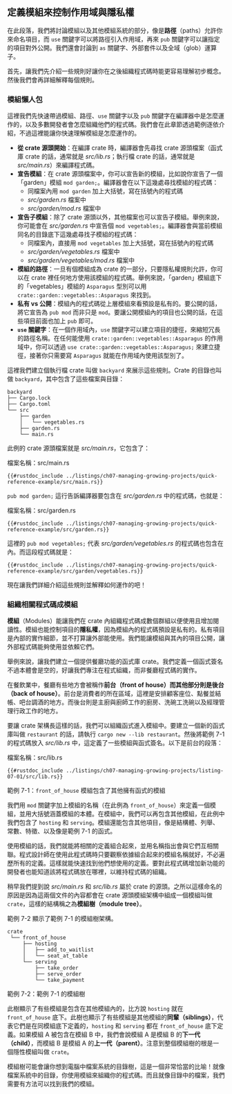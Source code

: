 ## 定義模組來控制作用域與隱私權

在此段落，我們將討論模組以及其他模組系統的部分，像是**路徑**（paths）允許你來命名項目，而 `use` 關鍵字可以將路徑引入作用域，再來 `pub` 關鍵字可以讓指定的項目對外公開。我們還會討論到 `as` 關鍵字、外部套件以及全域（glob）運算子。

首先，讓我們先介紹一些規則好讓你在之後組織程式碼時能更容易理解初步概念。然後我們會再詳細解釋每個規則。

### 模組懶人包

這裡我們先快速帶過模組、路徑、`use` 關鍵字以及 `pub` 關鍵字在編譯器中是怎麼運作的，以及多數開發者會怎麼組織他們的程式碼。我們會在此章節透過範例逐依介紹，不過這裡能讓你快速理解模組是怎麼運作的。

- **從 crate 源頭開始**：在編譯 crate 時，編譯器會先尋找 crate 源頭檔案（函式庫 crate 的話，通常就是 *src/lib.rs*；執行檔 crate 的話，通常就是 *src/main.rs*）來編譯程式碼。
- **宣告模組**：在 crate 源頭檔案中，你可以宣告新的模組，比如說你宣告了一個「garden」模組 `mod garden;`。編譯器會在以下這幾處尋找模組的程式碼：
  - 同檔案內用 `mod garden` 加上大括號，寫在括號內的程式碼
  - *src/garden.rs* 檔案中
  - *src/garden/mod.rs* 檔案中
- **宣告子模組**：除了 crate 源頭以外，其他檔案也可以宣告子模組。舉例來說，你可能會在 *src/garden.rs* 中宣告個 `mod vegetables;`。編譯器會與當前模組同名的目錄底下這幾處尋找子模組的程式碼：
  - 同檔案內，直接用 `mod vegetables` 加上大括號，寫在括號內的程式碼
  - *src/garden/vegetables.rs* 檔案中
  - *src/garden/vegetables/mod.rs* 檔案中
- **模組的路徑**：一旦有個模組成為 crate 的一部分，只要隱私權規則允許，你可以在 crate 裡任何地方使用該模組的程式碼。舉例來說，「garden」模組底下的「vegetables」模組的 `Asparagus` 型別可以用 `crate::garden::vegetables::Asparagus` 來找到。
- **私有 vs 公開**：模組內的程式碼從上層模組來看預設是私有的。要公開的話，將它宣告為 `pub mod` 而非只是 `mod`。要讓公開模組內的項目也公開的話，在這些項目前面也加上 `pub` 即可。
- **`use` 關鍵字**：在一個作用域內，`use` 關鍵字可以建立項目的捷徑，來縮短冗長的路徑名稱。在任何能使用 `crate::garden::vegetables::Asparagus` 的作用域中，你可以透過 `use crate::garden::vegetables::Asparagus;` 來建立捷徑，接著你只需要寫 `Asparagus` 就能在作用域內使用該型別了。

這裡我們建立個執行檔 crate 叫做 `backyard` 來展示這些規則。Crate 的目錄也叫做 `backyard`，其中包含了這些檔案與目錄：

```text
backyard
├── Cargo.lock
├── Cargo.toml
└── src
    ├── garden
    │   └── vegetables.rs
    ├── garden.rs
    └── main.rs
```

此例的 crate 源頭檔案就是 *src/main.rs*，它包含了：

<span class="filename">檔案名稱：src/main.rs</span>

```rust,noplayground,ignore
{{#rustdoc_include ../listings/ch07-managing-growing-projects/quick-reference-example/src/main.rs}}
```

`pub mod garden;` 這行告訴編譯器要包含在 *src/garden.rs* 中的程式碼，也就是：

<span class="filename">檔案名稱：src/garden.rs</span>

```rust,noplayground,ignore
{{#rustdoc_include ../listings/ch07-managing-growing-projects/quick-reference-example/src/garden.rs}}
```

這裡的 `pub mod vegetables;` 代表 *src/garden/vegetables.rs* 的程式碼也包含在內。而這段程式碼就是：

```rust,noplayground,ignore
{{#rustdoc_include ../listings/ch07-managing-growing-projects/quick-reference-example/src/garden/vegetables.rs}}
```

現在讓我們詳細介紹這些規則並解釋如何運作的吧！

### 組織相關程式碼成模組

**模組**（Modules）能讓我們在 crate 內組織程式碼成數個群組以便使用且增加閱讀性。模組也能控制項目的**隱私權**，因為模組內的程式碼預設是私有的。私有項目是內部的實作細節，並不打算讓外部能使用。我們能讓模組與其內的項目公開，讓外部程式碼能夠使用並依賴它們。

舉例來說，讓我們建立一個提供餐廳功能的函式庫 crate。我們定義一個函式簽名不過本體會是空的，好讓我們專注在程式組織，而非餐廳程式碼的實作。

在餐飲業中，餐廳有些地方會被稱作**前台（front of house）**而其他部分則是**後台（back of house）**。前台是消費者的所在區域，這裡是安排顧客座位、點餐並結帳、吧台調酒的地方。而後台則是主廚與廚師工作的廚房、洗碗工洗碗以及經理管理行政工作的地方。

要讓 crate 架構長這樣的話，我們可以組織函式進入模組中。要建立一個新的函式庫叫做 `restaurant` 的話，請執行 `cargo new --lib restaurant`。然後將範例 7-1 的程式碼放入 *src/lib.rs* 中，這定義了一些模組與函式簽名。以下是前台的段落：

<span class="filename">檔案名稱：src/lib.rs</span>

```rust,noplayground
{{#rustdoc_include ../listings/ch07-managing-growing-projects/listing-07-01/src/lib.rs}}
```

<span class="caption">範例 7-1：`front_of_house` 模組包含了其他擁有函式的模組</span>

我們用 `mod` 關鍵字加上模組的名稱（在此例為 `front_of_house`）來定義一個模組，並用大括號涵蓋模組的本體。在模組中，我們可以再包含其他模組，在此例中我們包含了 `hosting` 和 `serving`。模組還能包含其他項目，像是結構體、列舉、常數、特徵、以及像是範例 7-1 的函式。

使用模組的話，我們就能將相關的定義組合起來，並用名稱指出會與它們互相關聯。程式設計師在使用此程式碼時只要觀察依據組合起來的模組名稱就好，不必遍歷所有的定義。這樣就能快速找到他們想使用的定義。要對此程式碼增加新功能的開發者也能知道該將程式碼放在哪裡，以維持程式碼的組織。

稍早我們提到說 *src/main.rs* 和 *src/lib.rs* 屬於 crate 的源頭。之所以這樣命名的原因是因為這兩個文件的內容都會在 crate 源頭模組架構中組成一個模組叫做 `crate`，這樣的結構稱之為**模組樹（module tree）**。

範例 7-2 顯示了範例 7-1 的模組樹架構。

```text
crate
 └── front_of_house
     ├── hosting
     │   ├── add_to_waitlist
     │   └── seat_at_table
     └── serving
         ├── take_order
         ├── serve_order
         └── take_payment
```

<span class="caption">範例 7-2：範例 7-1 的模組樹</span>

此樹顯示了有些模組是包含在其他模組內的，比方說 `hosting` 就在 `front_of_house` 底下。此樹也顯示了有些模組是其他模組的**同輩（siblings）**，代表它們是在同模組底下定義的，`hosting` 和 `serving` 都在 `front_of_house` 底下定義。如果模組 A 被包含在模組 B 中，我們會說模組 A 是模組 B 的**下一代（child）**，而模組 B 是模組 A 的**上一代（parent）**。注意到整個模組樹的根是一個隱性模組叫做 `crate`。

模組樹可能會讓你想到電腦中檔案系統的目錄樹，這是一個非常恰當的比喻！就像檔案系統中的目錄，你使用模組來組織你的程式碼。而且就像目錄中的檔案，我們需要有方法可以找到我們的模組。

